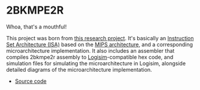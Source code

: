 # 2BKMPE2R

Whoa, that's a mouthful!

This project was born from [this research project](/pages/research/2bkmpe2r.html). It's basically an [Instruction Set Architecture (ISA)](https://en.wikipedia.org/wiki/Instruction_set_architecture) based on the [MIPS architecture](https://en.wikipedia.org/wiki/MIPS_architecture), and a corresponding microarchitecture implementation. It also includes an assembler that compiles 2bkmpe2r assembly to [Logisim](http://www.cburch.com/logisim/)-compatible hex code, and simulation files for simulating the microarchitecture in Logisim, alongside detailed diagrams of the microarchitecture implementation.

- [Source code](https://github.com/paglobal/2bkmpe2r-microprocessor)
